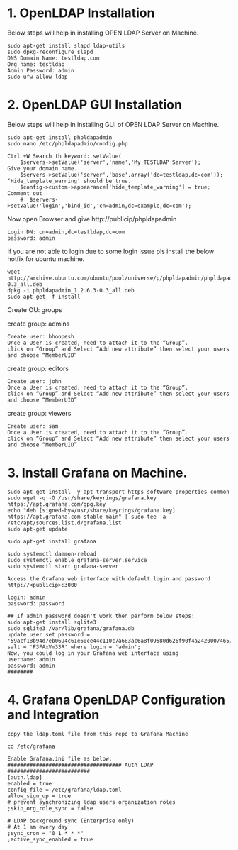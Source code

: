 # 1. OpenLDAP Installation
Below steps will help in installing OPEN LDAP Server on Machine.

    sudo apt-get install slapd ldap-utils
    sudo dpkg-reconfigure slapd
    DNS Domain Name: testldap.com
    Org name: testldap
    Admin Password: admin
    sudo ufw allow ldap

# 2. OpenLDAP GUI Installation
Below steps will help in installing GUI of OPEN LDAP Server on Machine.

    sudo apt-get install phpldapadmin
    sudo nano /etc/phpldapadmin/config.php

    Ctrl +W Search th keyword: setValue(
        $servers->setValue('server','name','My TESTLDAP Server');
    Give your domain name.
        $servers->setValue('server','base',array('dc=testldap,dc=com'));
    ‘Hide_template_warning’ should be true.
        $config->custom->appearance['hide_template_warning'] = true;
    Comment out
        #  $servers->setValue('login','bind_id','cn=admin,dc=example,dc=com');

Now open Browser and give 
    http://publicip/phpldapadmin

    Login DN: cn=admin,dc=testldap,dc=com
    password: admin

If you are not able to login due to some login issue pls install the below hotfix for ubuntu machine.

    wget http://archive.ubuntu.com/ubuntu/pool/universe/p/phpldapadmin/phpldapadmin_1.2.6.3-0.3_all.deb
    dpkg -i phpldapadmin_1.2.6.3-0.3_all.deb
    sudo apt-get -f install

Create OU: groups 

create group: admins 

    Create user: bhoopesh 
    Once a User is created, need to attach it to the “Group”. 
    click on “Group” and Select “Add new attribute” then select your users and choose “MemberUID” 

create group: editors 

    Create user: john 
    Once a User is created, need to attach it to the “Group”. 
    click on “Group” and Select “Add new attribute” then select your users and choose “MemberUID” 

create group: viewers 

    Create user: sam 
    Once a User is created, need to attach it to the “Group”. 
    click on “Group” and Select “Add new attribute” then select your users and choose “MemberUID” 

# 3. Install Grafana on Machine.

    sudo apt-get install -y apt-transport-https software-properties-common
    sudo wget -q -O /usr/share/keyrings/grafana.key https://apt.grafana.com/gpg.key
    echo "deb [signed-by=/usr/share/keyrings/grafana.key] https://apt.grafana.com stable main" | sudo tee -a /etc/apt/sources.list.d/grafana.list
    sudo apt-get update

    sudo apt-get install grafana

    sudo systemctl daemon-reload
    sudo systemctl enable grafana-server.service
    sudo systemctl start grafana-server

    Access the Grafana web interface with default login and password
    http://<publicip>:3000

    login: admin
    password: password

    ## If admin password doesn't work then perform below steps:
    sudo apt-get install sqlite3
    sudo sqlite3 /var/lib/grafana/grafana.db
    update user set password = '59acf18b94d7eb0694c61e60ce44c110c7a683ac6a8f09580d626f90f4a242000746579358d77dd9e570e83fa24faa88a8a6', salt = 'F3FAxVm33R' where login = 'admin';
    Now, you could log in your Grafana web interface using 
    username: admin 
    password: admin
    ########


# 4. Grafana OpenLDAP Configuration and Integration
    copy the ldap.toml file from this repo to Grafana Machine  
    
    cd /etc/grafana

    Enable Grafana.ini file as below:
    #################################### Auth LDAP ##########################
    [auth.ldap]
    enabled = true
    config_file = /etc/grafana/ldap.toml
    allow_sign_up = true
    # prevent synchronizing ldap users organization roles
    ;skip_org_role_sync = false

    # LDAP background sync (Enterprise only)
    # At 1 am every day
    ;sync_cron = "0 1 * * *"
    ;active_sync_enabled = true